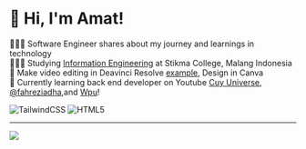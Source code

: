 # 👋 Hi, I'm Amat!
👩🏻‍💻 Software Engineer shares about my journey and learnings in technology<br/>
👩🏻‍🎓 Studying [Information Engineering](https://www.stikma.ac.id/) at Stikma College, Malang Indonesia<br/>
🎨 Make video editing in Deavinci Resolve [example](https://www.instagram.com/reel/C3uyLS7vpAr/?utm_source=ig_web_copy_link&igsh=MzRlODBiNWFlZA==), Design in Canva<br/>
💭 Currently learning back end developer on Youtube [Cuy Universe](https://www.youtube.com/@deaafrizal), [@fahreziadha](https://www.youtube.com/@fahreziadha),and [Wpu](https://www.youtube.com/@sandhikagalihWPU/featured)!<br/>
<!--📩 If you need anything, send me a message [hey@rhmt.my.id](mailto:hey@rhmt.my.id) -->


<!--# 💻 Tech Stack:
![Apache](https://img.shields.io/badge/apache-%23D42029.svg?style=for-the-badge&logo=apache&logoColor=white) ![NodeJS](https://img.shields.io/badge/node.js-6DA55F?style=for-the-badge&logo=node.js&logoColor=white) ![JavaScript](https://img.shields.io/badge/javascript-%23323330.svg?style=for-the-badge&logo=javascript&logoColor=%23F7DF1E) ![PHP](https://img.shields.io/badge/php-%23777BB4.svg?style=for-the-badge&logo=php&logoColor=white) ![MySQL](https://img.shields.io/badge/mysql-4479A1.svg?style=for-the-badge&logo=mysql&logoColor=white) ![Adobe Lightroom](https://img.shields.io/badge/Adobe%20Lightroom-31A8FF.svg?style=for-the-badge&logo=Adobe%20Lightroom&logoColor=white) ![GitHub](https://img.shields.io/badge/github-%23121011.svg?style=for-the-badge&logo=github&logoColor=white) ![React](https://img.shields.io/badge/react-%2320232a.svg?style=for-the-badge&logo=react&logoColor=%2361DAFB) --> 
![TailwindCSS](https://img.shields.io/badge/tailwindcss-%2338B2AC.svg?style=for-the-badge&logo=tailwind-css&logoColor=white) ![HTML5](https://img.shields.io/badge/html5-%23E34F26.svg?style=for-the-badge&logo=html5&logoColor=white)

<!--# 📊 GitHub Stats:
![](https://github-readme-stats.vercel.app/api?username=fullstemplate&theme=dark&hide_border=true&include_all_commits=false&count_private=false)<br/>
![](https://github-readme-stats.vercel.app/api/top-langs/?username=fullstemplate&theme=dark&hide_border=true&include_all_commits=false&count_private=false&layout=compact)
-->
---
[![](https://visitcount.itsvg.in/api?id=fullstemplate&icon=0&color=0)](https://visitcount.itsvg.in)

<!-- Proudly created with GPRM ( https://gprm.itsvg.in ) -->
